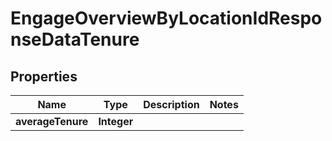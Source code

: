 

# EngageOverviewByLocationIdResponseDataTenure


## Properties

| Name | Type | Description | Notes |
|------------ | ------------- | ------------- | -------------|
|**averageTenure** | **Integer** |  |  |



